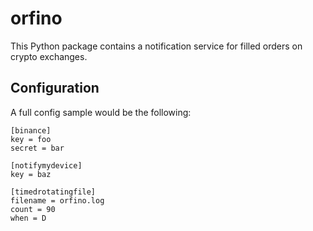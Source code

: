 # orfino
This Python package contains a notification service for filled orders on crypto exchanges.

## Configuration
A full config sample would be the following:
```
[binance]
key = foo
secret = bar

[notifymydevice]
key = baz

[timedrotatingfile]
filename = orfino.log
count = 90
when = D
```
